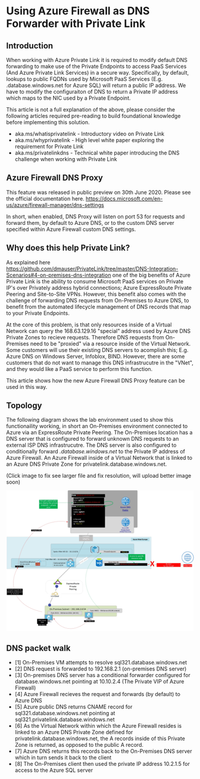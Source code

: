 # Using Azure Firewall as DNS Forwarder with Private Link

## Introduction

When working with Azure Private Link it is required to modify default DNS forwarding to make use of the Private Endpoints to access PaaS Services (And Azure Private Link Services) in a secure way. Specifically, by default, lookups to public FQDNs used by Microsoft PaaS Services (E.g. .database.windows.net for Azure SQL) will return a public IP address. We have to modify the configuraiton of DNS to return a Private IP address which maps to the NIC used by a Private Endpoint. 

This article is not a full explanation of the above, please consider the following articles required pre-reading to build foundational knowledge before implementing this solution.

- aka.ms/whatisprivatelink - Introductory video on Private Link
- aka.ms/whyprivatelink - High level white paper exploring the requirement for Private Link
- aka.ms/privatelinkdns - Technical white paper introducing the DNS challenge when working with Private Link

## Azure Firewall DNS Proxy

This feature was released in public preview on 30th June 2020. Please see the official documentation here. https://docs.microsoft.com/en-us/azure/firewall-manager/dns-settings

In short, when enabled, DNS Proxy will listen on port 53 for requests and forward them, by default to Azure DNS, or to the custom DNS server specified within Azure Firewall custom DNS settings.

## Why does this help Private Link?

As explained here https://github.com/dmauser/PrivateLink/tree/master/DNS-Integration-Scenarios#4-on-premises-dns-integration one of the big benefits of Azure Private Link is the ability to consume Microsoft PaaS services on Private IP's over Privately address hybrid connections; Azure ExpressRoute Private Peering and Site-to-Site VPNs. However, this benefit also comes with the challenge of forwarding DNS requests from On-Premises to Azure DNS, to benefit from the automated lifecycle management of DNS records that map to your Private Endpoints.

At the core of this problem, is that only resources inside of a Virtual Network can query the 168.63.129.16 "special" address used by Azure DNS Private Zones to recieve requests. Therefore DNS requests from On-Premises need to be "proxied" via a resource inside of the Virtual Network. Some customers will use their existing DNS servers to acomplish this; E.g. Azure DNS on Windows Server, Infoblox, BIND. However, there are some customers that do not want to manage this DNS infrastrucutre in the "VNet", and they would like a PaaS service to perform this function.

This article shows how the new Azure Firewall DNS Proxy feature can be used in this way.

## Topology

The following diagram shows the lab environment used to show this functionaility working, in short an On-Premises environment connected to Azure via an ExpressRoute Private Peering. The On-Premises location has a DNS server that is configured to forward unknown DNS requests to an external ISP DNS infrastrucutre. The DNS server is also configured to conditionally forward *.database.windows.net* to the Private IP address of Azure Firewall. An Azure Firewall inside of a Virtual Network that is linked to an Azure DNS Private Zone for privatelink.database.windows.net.

(Click image to fix see larger file and fix resolution, will upload better image soon)

![topology](images/azfw-dns.jpg)

## DNS packet walk

- [1] On-Premises VM attempts to resolve sql321.database.windows.net
- [2] DNS request is forwarded to 192.168.2.1 (on-premises DNS server)
- [3] On-premises DNS server has a conditional forwarder configured for database.windows.net pointing at 10.10.2.4 (The Private VIP of Azure Firewall)
- [4] Azure Firewall recieves the request and forwards (by default) to Azure DNS
- [5] Azure public DNS returns CNAME record for sql321.database.windows.net pointing at sql321.privatelink.database.windows.net
- [6] As the Virtual Network within which the Azure Firewall resides is linked to an Azure DNS Private Zone defined for privatelink.database.windows.net, the A records inside of this Private Zone is returned, as opposed to the public A record.
- [7] Azure DNS returns this records back to the On-Premises DNS server which in turn sends it back to the client
- [8] The On-Premises client then used the private IP address 10.2.1.5 for access to the Azure SQL server
